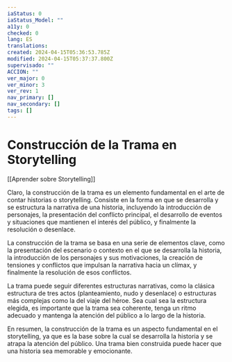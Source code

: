 ```yaml
---
iaStatus: 0
iaStatus_Model: ""
a11y: 0
checked: 0
lang: ES
translations: 
created: 2024-04-15T05:36:53.785Z
modified: 2024-04-15T05:37:37.800Z
supervisado: ""
ACCION: ""
ver_major: 0
ver_minor: 3
ver_rev: 1
nav_primary: []
nav_secondary: []
tags: []
---
```

# Construcción de la Trama en Storytelling

[[Aprender sobre Storytelling]]

Claro, la construcción de la trama es un elemento fundamental en el arte de contar historias o storytelling. Consiste en la forma en que se desarrolla y se estructura la narrativa de una historia, incluyendo la introducción de personajes, la presentación del conflicto principal, el desarrollo de eventos y situaciones que mantienen el interés del público, y finalmente la resolución o desenlace.

La construcción de la trama se basa en una serie de elementos clave, como la presentación del escenario o contexto en el que se desarrolla la historia, la introducción de los personajes y sus motivaciones, la creación de tensiones y conflictos que impulsan la narrativa hacia un clímax, y finalmente la resolución de esos conflictos.

La trama puede seguir diferentes estructuras narrativas, como la clásica estructura de tres actos (planteamiento, nudo y desenlace) o estructuras más complejas como la del viaje del héroe. Sea cual sea la estructura elegida, es importante que la trama sea coherente, tenga un ritmo adecuado y mantenga la atención del público a lo largo de la historia.

En resumen, la construcción de la trama es un aspecto fundamental en el storytelling, ya que es la base sobre la cual se desarrolla la historia y se atrapa la atención del público. Una trama bien construida puede hacer que una historia sea memorable y emocionante.
